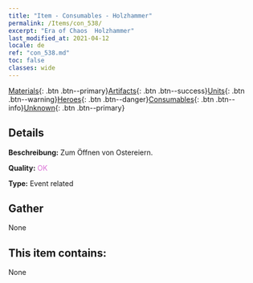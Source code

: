 ```yaml
---
title: "Item - Consumables - Holzhammer"
permalink: /Items/con_538/
excerpt: "Era of Chaos  Holzhammer"
last_modified_at: 2021-04-12
locale: de
ref: "con_538.md"
toc: false
classes: wide
---
```

 [Materials](/de/Items/){: .btn .btn--primary}[Artifacts](/de/Items/Artifacts/){: .btn .btn--success}[Units](/de/Items/Units/){: .btn .btn--warning}[Heroes](/de/Items/Heroes/){: .btn .btn--danger}[Consumables](/de/Items/Consumables/){: .btn .btn--info}[Unknown](/de/Items/Unknown/){: .btn .btn--primary}

## Details
 **Beschreibung:** Zum Öffnen von Ostereiern.

 **Quality:** <span style="color: #DA70D6">OK</span>

 **Type:** Event related

## Gather

  None

## This item contains:

  None

